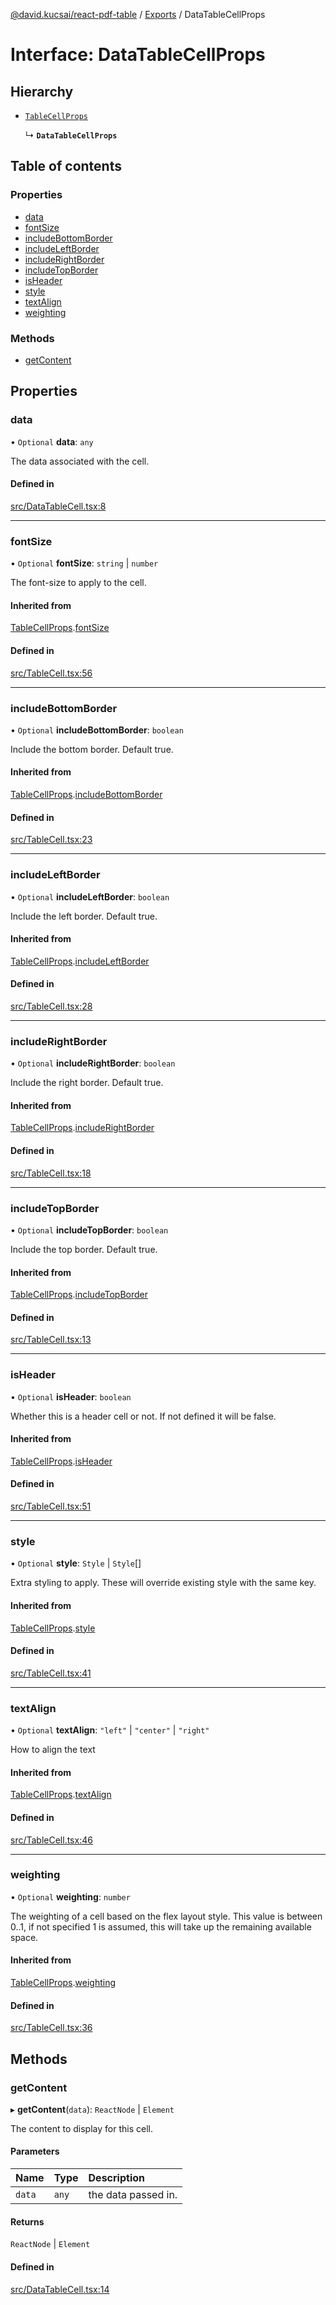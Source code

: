 [@david.kucsai/react-pdf-table](../README.md) / [Exports](../modules.md) / DataTableCellProps

# Interface: DataTableCellProps

## Hierarchy

- [`TableCellProps`](TableCellProps.md)

  ↳ **`DataTableCellProps`**

## Table of contents

### Properties

- [data](DataTableCellProps.md#data)
- [fontSize](DataTableCellProps.md#fontsize)
- [includeBottomBorder](DataTableCellProps.md#includebottomborder)
- [includeLeftBorder](DataTableCellProps.md#includeleftborder)
- [includeRightBorder](DataTableCellProps.md#includerightborder)
- [includeTopBorder](DataTableCellProps.md#includetopborder)
- [isHeader](DataTableCellProps.md#isheader)
- [style](DataTableCellProps.md#style)
- [textAlign](DataTableCellProps.md#textalign)
- [weighting](DataTableCellProps.md#weighting)

### Methods

- [getContent](DataTableCellProps.md#getcontent)

## Properties

### data

• `Optional` **data**: `any`

The data associated with the cell.

#### Defined in

[src/DataTableCell.tsx:8](https://github.com/dmk99/react-pdf-table/blob/bebcafb/src/DataTableCell.tsx#L8)

___

### fontSize

• `Optional` **fontSize**: `string` \| `number`

The font-size to apply to the cell.

#### Inherited from

[TableCellProps](TableCellProps.md).[fontSize](TableCellProps.md#fontsize)

#### Defined in

[src/TableCell.tsx:56](https://github.com/dmk99/react-pdf-table/blob/bebcafb/src/TableCell.tsx#L56)

___

### includeBottomBorder

• `Optional` **includeBottomBorder**: `boolean`

Include the bottom border. Default true.

#### Inherited from

[TableCellProps](TableCellProps.md).[includeBottomBorder](TableCellProps.md#includebottomborder)

#### Defined in

[src/TableCell.tsx:23](https://github.com/dmk99/react-pdf-table/blob/bebcafb/src/TableCell.tsx#L23)

___

### includeLeftBorder

• `Optional` **includeLeftBorder**: `boolean`

Include the left border. Default true.

#### Inherited from

[TableCellProps](TableCellProps.md).[includeLeftBorder](TableCellProps.md#includeleftborder)

#### Defined in

[src/TableCell.tsx:28](https://github.com/dmk99/react-pdf-table/blob/bebcafb/src/TableCell.tsx#L28)

___

### includeRightBorder

• `Optional` **includeRightBorder**: `boolean`

Include the right border. Default true.

#### Inherited from

[TableCellProps](TableCellProps.md).[includeRightBorder](TableCellProps.md#includerightborder)

#### Defined in

[src/TableCell.tsx:18](https://github.com/dmk99/react-pdf-table/blob/bebcafb/src/TableCell.tsx#L18)

___

### includeTopBorder

• `Optional` **includeTopBorder**: `boolean`

Include the top border. Default true.

#### Inherited from

[TableCellProps](TableCellProps.md).[includeTopBorder](TableCellProps.md#includetopborder)

#### Defined in

[src/TableCell.tsx:13](https://github.com/dmk99/react-pdf-table/blob/bebcafb/src/TableCell.tsx#L13)

___

### isHeader

• `Optional` **isHeader**: `boolean`

Whether this is a header cell or not. If not defined it will be false.

#### Inherited from

[TableCellProps](TableCellProps.md).[isHeader](TableCellProps.md#isheader)

#### Defined in

[src/TableCell.tsx:51](https://github.com/dmk99/react-pdf-table/blob/bebcafb/src/TableCell.tsx#L51)

___

### style

• `Optional` **style**: `Style` \| `Style`[]

Extra styling to apply. These will override existing style with the same key.

#### Inherited from

[TableCellProps](TableCellProps.md).[style](TableCellProps.md#style)

#### Defined in

[src/TableCell.tsx:41](https://github.com/dmk99/react-pdf-table/blob/bebcafb/src/TableCell.tsx#L41)

___

### textAlign

• `Optional` **textAlign**: ``"left"`` \| ``"center"`` \| ``"right"``

How to align the text

#### Inherited from

[TableCellProps](TableCellProps.md).[textAlign](TableCellProps.md#textalign)

#### Defined in

[src/TableCell.tsx:46](https://github.com/dmk99/react-pdf-table/blob/bebcafb/src/TableCell.tsx#L46)

___

### weighting

• `Optional` **weighting**: `number`

The weighting of a cell based on the flex layout style.
This value is between 0..1, if not specified 1 is assumed, this will take up the remaining available space.

#### Inherited from

[TableCellProps](TableCellProps.md).[weighting](TableCellProps.md#weighting)

#### Defined in

[src/TableCell.tsx:36](https://github.com/dmk99/react-pdf-table/blob/bebcafb/src/TableCell.tsx#L36)

## Methods

### getContent

▸ **getContent**(`data`): `ReactNode` \| `Element`

The content to display for this cell.

#### Parameters

| Name | Type | Description |
| :------ | :------ | :------ |
| `data` | `any` | the data passed in. |

#### Returns

`ReactNode` \| `Element`

#### Defined in

[src/DataTableCell.tsx:14](https://github.com/dmk99/react-pdf-table/blob/bebcafb/src/DataTableCell.tsx#L14)
